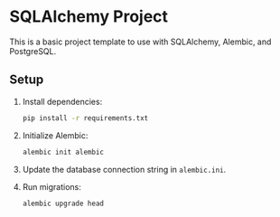 # SQLAlchemy Project

This is a basic project template to use with SQLAlchemy, Alembic, and PostgreSQL.

## Setup

1. Install dependencies:
   ```bash
   pip install -r requirements.txt
   ```

2. Initialize Alembic:
   ```bash
   alembic init alembic
   ```

3. Update the database connection string in `alembic.ini`.

4. Run migrations:
   ```bash
   alembic upgrade head
   ```
